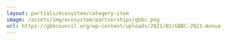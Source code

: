 ```yaml
---
layout: partials/ecosystem/category-item
image: /assets/img/ecosystem/partnerships/gbbc.png
url: https://gbbcouncil.org/wp-content/uploads/2021/02/GBBC-2021-Annual-Report.pdf/
---
```

